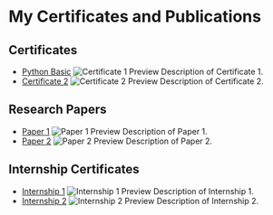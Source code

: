 # My Certificates and Publications

## Certificates

- [Python Basic](1688928201188.pdf)
  ![Certificate 1 Preview](images/certificate1_thumbnail.png)
  Description of Certificate 1.
- [Certificate 2](certificate2.pdf)
  ![Certificate 2 Preview](images/certificate2_thumbnail.png)
  Description of Certificate 2.

## Research Papers

- [Paper 1](paper1.pdf)
  ![Paper 1 Preview](images/paper1_thumbnail.png)
  Description of Paper 1.
- [Paper 2](paper2.pdf)
  ![Paper 2 Preview](images/paper2_thumbnail.png)
  Description of Paper 2.

## Internship Certificates

- [Internship 1](internship1.pdf)
  ![Internship 1 Preview](images/internship1_thumbnail.png)
  Description of Internship 1.
- [Internship 2](internship2.pdf)
  ![Internship 2 Preview](images/internship2_thumbnail.png)
  Description of Internship 2.

